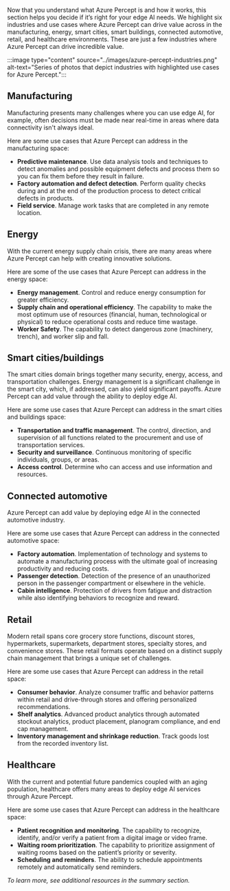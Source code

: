 Now that you understand what Azure Percept is and how it works, this section helps you decide if it’s right for your edge AI needs. We highlight six industries and use cases where Azure Percept can drive value across in the manufacturing, energy, smart cities, smart buildings, connected automotive, retail, and healthcare environments. These are just a few industries where Azure Percept can drive incredible value.

:::image type="content" source="../images/azure-percept-industries.png" alt-text="Series of photos that depict industries with highlighted use cases for Azure Percept.":::

## Manufacturing

Manufacturing presents many challenges where you can use edge AI, for example, often decisions must be made near real-time in areas where data connectivity isn't always ideal.

Here are some use cases that Azure Percept can address in the manufacturing space:

- **Predictive maintenance**. Use data analysis tools and techniques to detect anomalies and possible equipment defects and process them so you can fix them before they result in failure.
- **Factory automation and defect detection**. Perform quality checks during and at the end of the production process to detect critical defects in products.
- **Field service**. Manage work tasks that are completed in any remote location.

## Energy

With the current energy supply chain crisis, there are many areas where Azure Percept can help with creating innovative solutions.

Here are some of the use cases that Azure Percept can address in the energy space:

- **Energy management**. Control and reduce energy consumption for greater efficiency.
- **Supply chain and operational efficiency**. The capability to make the most optimum use of resources (financial, human, technological or physical) to reduce operational costs and reduce time wastage.
- **Worker Safety**. The capability to detect dangerous zone (machinery, trench), and worker slip and fall.

## Smart cities/buildings

The smart cities domain brings together many security, energy, access, and transportation challenges. Energy management is a significant challenge in the smart city, which, if addressed, can also yield significant payoffs. Azure Percept can add value through the ability to deploy edge AI.

Here are some use cases that Azure Percept can address in the smart cities and buildings space:

- **Transportation and traffic management**. The control, direction, and supervision of all functions related to the procurement and use of transportation services.
- **Security and surveillance**. Continuous monitoring of specific individuals, groups, or areas.
- **Access control**. Determine who can access and use information and resources.

## Connected automotive

Azure Percept can add value by deploying edge AI in the connected automotive industry.

Here are some use cases that Azure Percept can address in the connected automotive space:

- **Factory automation**. Implementation of technology and systems to automate a manufacturing process with the ultimate goal of increasing productivity and reducing costs.
- **Passenger detection**. Detection of the presence of an unauthorized person in the passenger compartment or elsewhere in the vehicle.
- **Cabin intelligence**. Protection of drivers from fatigue and distraction while also identifying behaviors to recognize and reward.

## Retail

Modern retail spans core grocery store functions, discount stores, hypermarkets, supermarkets, department stores, specialty stores, and convenience stores. These retail formats operate based on a distinct supply chain management that brings a unique set of challenges.

Here are some use cases that Azure Percept can address in the retail space:

- **Consumer behavior**. Analyze consumer traffic and behavior patterns within retail and drive-through stores and offering personalized recommendations.
- **Shelf analytics**. Advanced product analytics through automated stockout analytics, product placement, planogram compliance, and end cap management.
- **Inventory management and shrinkage reduction**. Track goods lost from the recorded inventory list.

## Healthcare

With the current and potential future pandemics coupled with an aging population, healthcare offers many areas to deploy edge AI services through Azure Percept.

Here are some use cases that Azure Percept can address in the healthcare space:

- **Patient recognition and monitoring**. The capability to recognize, identify, and/or verify a patient from a digital image or video frame.
- **Waiting room prioritization**. The capability to prioritize assignment of waiting rooms based on the patient’s priority or severity.
- **Scheduling and reminders**. The ability to schedule appointments remotely and automatically send reminders.

*To learn more, see additional resources in the summary section.*
